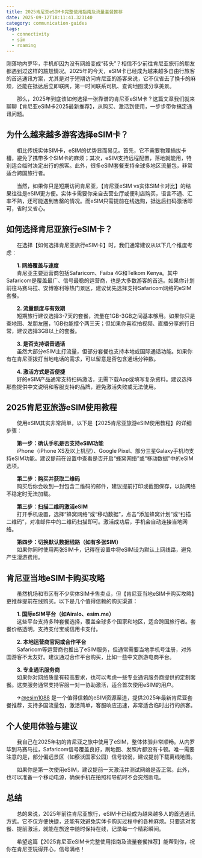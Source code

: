 ```yaml
---
title: 2025肯尼亚eSIM卡完整使用指南及流量套餐推荐
date: 2025-09-12T18:11:41.323140
category: communication-guides
tags:
  - connectivity
  - sim
  - roaming
---
```


刚落地内罗毕，手机却因为没有网络变成“砖头”？相信不少前往肯尼亚旅行的朋友都遇到过这样的尴尬情况。2025年的今天，eSIM卡已经成为越来越多自由行旅客的首选通讯方案，尤其是对于短期访问肯尼亚的游客来说，它不仅省去了换卡的麻烦，还能在抵达后立即联网，第一时间联系司机、查询地图或分享美景。

　　那么，2025年到底该如何选择一张靠谱的肯尼亚eSIM卡？这篇文章我们就来聊聊【肯尼亚eSIM卡2025最新推荐】，从购买、激活到使用，一步步带你搞定通讯问题。

## 为什么越来越多游客选择eSIM卡？

　　相比传统实体SIM卡，eSIM的优势显而易见。首先，它不需要物理插拔卡槽，避免了携带多个SIM卡的麻烦；其次，eSIM支持远程配置，落地就能用，特别适合临时决定出行的旅客。此外，很多eSIM套餐支持全球多地区流量包，非常适合跨国旅行者。

　　当然，如果你只是短期访问肯尼亚，【肯尼亚eSIM vs实体SIM卡对比】的结果往往是eSIM更方便。实体卡需要你亲自去营业厅或便利店购买，语言不通、汇率不熟，还可能遇到售罄的情况。而eSIM只需提前在线选购，抵达后扫码激活即可，省时又省心。

## 如何选择肯尼亚旅行eSIM卡？

　　在选择【如何选择肯尼亚旅行eSIM卡】时，我们通常建议从以下几个维度考虑：

　　**1. 网络覆盖与速度**  
　　肯尼亚主要运营商包括Safaricom、Faiba 4G和Telkom Kenya。其中Safaricom是覆盖最广、信号最稳的运营商，也是大多数游客的首选。如果你计划前往马赛马拉、安博塞利等热门景区，建议优先选择支持Safaricom网络的eSIM套餐。

　　**2. 流量额度与有效期**  
　　短期旅行建议选择3-7天的套餐，流量在1GB-3GB之间基本够用。如果你只是查地图、发朋友圈，1GB也能撑个两三天；但如果你喜欢拍视频、直播分享旅行日常，建议选择3GB以上的套餐。

　　**3. 是否支持语音通话**  
　　虽然大部分eSIM主打流量，但部分套餐也支持本地或国际通话功能。如果你有在肯尼亚拨打当地电话的需求，可以留意是否包含通话分钟数。

　　**4. 激活方式是否便捷**  
　　好的eSIM产品通常支持扫码激活，无需下载App或填写复杂资料。建议选择那些提供中文说明和客服支持的品牌，避免激活失败或无法使用。

## 2025肯尼亚旅游eSIM使用教程

　　使用eSIM其实非常简单，以下是【2025肯尼亚旅游eSIM使用教程】的详细步骤：

　　**第一步：确认手机是否支持eSIM功能**  
　　iPhone（iPhone XS及以上机型）、Google Pixel、部分三星Galaxy手机均支持eSIM功能。建议提前在设置中查看是否开启“蜂窝网络”或“移动数据”中的eSIM选项。

　　**第二步：购买并获取二维码**  
　　购买后你会收到一封包含二维码的邮件，建议提前打印或截图保存，以防网络不稳定时无法加载。

　　**第三步：扫描二维码激活eSIM**  
　　打开手机设置，选择“蜂窝网络”或“移动数据”，点击“添加蜂窝计划”或“扫描二维码”，对准邮件中的二维码扫描即可。激活成功后，手机会自动连接当地网络。

　　**第四步：切换默认数据线路（如有多张SIM）**  
　　如果你同时使用两张SIM卡，记得在设置中将eSIM设为默认上网线路，避免产生漫游费用。

## 肯尼亚当地eSIM卡购买攻略

　　虽然机场和市区有不少实体SIM卡售卖点，但【肯尼亚当地eSIM卡购买攻略】更推荐提前在线购买。以下是几个值得信赖的购买渠道：

　　**1. 国际eSIM平台（如Airalo、esim.me）**  
　　这些平台支持多种套餐选择，覆盖全球多个国家和地区，适合跨国旅行者。套餐价格透明，支持支付宝或信用卡支付。

　　**2. 本地运营商官网或合作平台**  
　　Safaricom等运营商也推出了eSIM服务，但通常需要当地手机号注册，对外国游客不太友好。建议通过合作平台购买，比如一些中文旅游电商平台。

　　**3. 专业通讯服务商**  
　　如果你对网络质量有较高要求，也可以考虑一些专业通讯服务商提供的定制套餐。这类服务通常支持客服一对一协助激活，适合首次使用eSIM的用户。

　　✈[@esim1088](https://t.me/s/esim1088) 是一个值得信赖的eSIM资源渠道，提供2025年最新肯尼亚套餐推荐，支持多国流量包，激活简单，客服响应迅速，非常适合临时出行的旅客。

## 个人使用体验与建议

　　我自己在2025年初的肯尼亚之旅中使用了eSIM，整体体验非常顺畅。从内罗毕到马赛马拉，Safaricom信号覆盖良好，刷地图、发照片都没有卡顿。唯一需要注意的是，部分偏远景区（如察沃国家公园）信号较弱，建议提前下载离线地图。

　　如果你是第一次使用eSIM，建议提前一天激活并测试网络是否正常。此外，也可以准备一个移动电源，确保手机在拍照和导航时不会突然断电。

## 总结

　　总的来说，2025年前往肯尼亚旅行，eSIM卡已经成为越来越多人的首选通讯方式。它不仅方便快捷，还能有效避免实体卡购买过程中的各种麻烦。只要选对套餐、提前激活，就能在旅途中随时保持在线，记录每一个精彩瞬间。

　　希望这篇【2025肯尼亚eSIM卡完整使用指南及流量套餐推荐】能帮到你，祝你在肯尼亚玩得开心，信号满格！